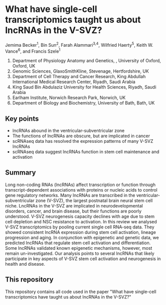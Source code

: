 # What have single-cell transcriptomics taught us about lncRNAs in the V-SVZ?

Jemima Becker<sup>1</sup>, Bin Sun<sup>2</sup>, Farah Alammari<sup>3,4</sup>, Wilfried Haerty<sup>5</sup>, Keith W. Vance<sup>6</sup>, and Francis Szele<sup>1</sup>

1. Department of Physiology Anatomy and Genetics, , University of Oxford, Oxford, UK 
2. Genomic Sciences, GlaxoSmithKline, Stevenage, Hertfordshire, UK
3. Department of Cell Therapy and Cancer Research, King Abdullah International Medical Research Center, Riyadh, Saudi Arabia 
4. King Saud Bin Abdulaziz University for Health Sciences, Riyadh, Saudi Arabia
5. Earlham Institute, Norwich Research Park, Norwich, UK
6. Department of Biology and Biochemistry, University of Bath, Bath, UK 

## Key points

- lncRNAs abound in the ventricular-subventricular zone
- The functions of lncRNAs are obscure, but are implicated in cancer
- scRNAseq data has resolved the expression patterns of many V-SVZ lncRNAs
- scRNAseq data suggest lncRNAs function in stem cell maintenance and activation

## Summary 

Long non-coding RNAs (lncRNAs) affect transcription or function through transcript-dependent associations with proteins or nucleic acids to control gene regulatory networks. Many lncRNAs are transcribed in the ventricular-subventricular zone (V-SVZ), the largest postnatal brain neural stem cell niche. LncRNAs in the V-SVZ are implicated in neurodevelopmental disorders, cancer, and brain disease, but their functions are poorly understood. V-SVZ neurogenesis capacity declines with age due to stem cell depletion and NSC resistance to activation. In this review we analysed V-SVZ transcriptomics by pooling current single cell RNA-seq data. They showed consistent lncRNA expression during stem cell activation, lineage progression and aging. In conjunction with epigenetic and genetic data, we predicted lncRNAs that regulate stem cell activation and differentiation. Some lncRNAs validated known epigenetic mechanisms, however, most remain un-investigated. Our analysis points to several lncRNAs that likely participate in key aspects of V-SVZ stem cell activation and neurogenesis in health and disease.

## This repository

This repository contains all code used in the paper "What have single-cell transcriptomics have taught us about lncRNAs in the V-SVZ?"
